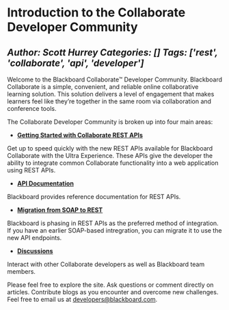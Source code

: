 # Introduction to the Collaborate Developer Community
*Author: Scott Hurrey*
*Categories: []*
*Tags: ['rest', 'collaborate', 'api', 'developer']*
---
Welcome to the Blackboard Collaborate™ Developer Community. Blackboard
Collaborate is a simple, convenient, and reliable online collaborative
learning solution. This solution delivers a level of engagement that makes
learners feel like they’re together in the same room via collaboration and
conference tools.

The Collaborate Developer Community is broken up into four main areas:

  * **[Getting Started with Collaborate REST APIs](https://community.blackboard.com/docs/DOC-1787-getting-started-with-the-blackboard-collaborate-rest-apis)**

Get up to speed quickly with the new REST APIs available for Blackboard
Collaborate with the Ultra Experience. These APIs give the developer the
ability to integrate common Collaborate functionality into a web application
using REST APIs.

  * **[API Documentation](https://community.blackboard.com/community/developers/collaborate/pages/api-documentation)**

Blackboard provides reference documentation for REST APIs.

  * **[Migration from SOAP to REST](https://community.blackboard.com/docs/DOC-1788-migration-from-soap-to-rest)**

Blackboard is phasing in REST APIs as the preferred method of integration. If
you have an earlier SOAP-based intregration, you can migrate it to use the new
API endpoints.

  * **[Discussions](https://community.blackboard.com/external-link.jspa?url=http%3A//filterID%3Dcontentstatus%5Bpublished%5D%7Eobjecttype%7Eobjecttype%5Bthread%5D%26browseSite%3Dplace-content%26containerType%3D14%26userIDs%3D2011%26containerID%3D2055%26browseViewID%3DplaceContent/)**

Interact with other Collaborate developers as well as Blackboard team members.

Please feel free to explore the site. Ask questions or comment directly on
articles. Contribute blogs as you encounter and overcome new challenges. Feel
free to email us at
[developers@blackboard.com](mailto:developers@blackboard.com).

